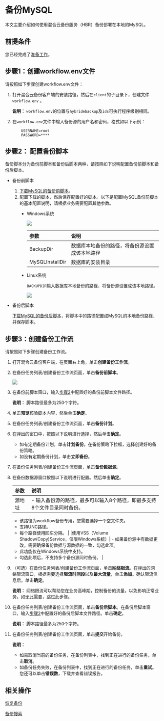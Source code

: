 # 备份MySQL

本文主要介绍如何使用混合云备份服务（HBR）备份部署在本地的MySQL。

## 前提条件

您已经完成了[准备工作](/intl.zh-CN/本地备份教程/基于workflow的备份/准备工作.md)。

## 步骤1：创建workflow.env文件

请按照如下步骤创建workflow.env文件：

1.  打开混合云备份客户端的安装路径，然后在`client`的子目录下，创建文件`workflow.env` 。

    **说明：** `workflow.env`的位置与`hybridebackup`及`ids`可执行程序级别相同。

2.  在`workflow.env`文件中输入备份源的用户名和密码，格式如以下示例：

    ```
        USERNAME=root
        PASSWORD=****
    ```


## 步骤2： 配置备份脚本

备份脚本分为备份前脚本和备份后脚本两种，请按照如下说明配置备份前脚本和备份后脚本。

-   备份前脚本
    1.  [下载MySQL的备份前脚本]()。
    2.  配置下载的脚本，然后保存配置好的脚本。以下是配置MySQL备份前脚本的基本配置说明，请根据业务需要配置其他参数。
        -   Windows系统

            ![](https://static-aliyun-doc.oss-cn-hangzhou.aliyuncs.com/assets/img/zh-CN/4222367951/p61140.png)

            |参数|说明|
            |:-|:-|
            |BackupDir|数据库本地备份的路径，将备份源设置成该本地路径|
            |MySQLInstallDir|数据库的安装目录|

        -   Linux系统

            `BACKUPDIR`输入数据库本地备份的路径，将备份源设置成该本地路径。

            ![](https://static-aliyun-doc.oss-cn-hangzhou.aliyuncs.com/assets/img/zh-CN/4222367951/p61141.png)

-   备份后脚本

    [下载MySQL的备份后脚本]()，将脚本中的路径配置成MySQL的本地备份路径，并保存脚本。


## 步骤3：创建备份工作流

请按照如下步骤创建备份工作流。

1.  打开混合云备份客户端，在页面右上角，单击**创建备份工作流**。

2.  在备份任务列表/创建备份工作流页面，单击**备份前脚本**。

    ![](https://static-aliyun-doc.oss-cn-hangzhou.aliyuncs.com/assets/img/zh-CN/3803367951/p61078.png)

3.  在备份前脚本窗口，输入[步骤2](#section_kll_y33_yfb)中配置好的备份前脚本文件路径。

    **说明：** 脚本路径最多为250个字符。

4.  单击**预览**核验脚本内容，然后单击**确定**。

5.  在备份任务列表/创建备份工作流页面，单击**备份计划**。

6.  在弹出的窗口中，按照以下说明进行选择，然后单击**确定**。

    -   如有定期备份计划，单击**计划备份**。在备份策略下拉框，选择创建好的备份策略。
    -   如没有定期备份计划，单击**立即备份**。
7.  在备份任务列表/创建备份工作流页面，单击**备份数据源**。

8.  在备份数据源窗口按照以下说明进行配置。然后单击**确定**。

    |参数|说明|
    |:-|:-|
    |源地址|    -   输入备份源的路径，最多可以输入8个路径，即最多支持8个文件目录同时备份。
    -   该路径为workflow备份专用，您需要选择一个空文件夹。
    -   支持UNC路径。
    -   每个路径使用回车分隔。 |
    |使用VSS（Volume Shadow\(Copy\)Service，仅限Windows系统）|    -   如果备份源中有数据更改，需要确保备份数据与源数据的一致，勾选此项。
    -   此功能仅在Windows系统中支持。
    -   勾选此项后，不支持多个备份源同时备份。 |

9.  （可选）在备份任务列表/创建备份工作流页面，单击**网络限流**。在弹出的网络限流窗口，根据需要选择**限流时间段**以及**最大流量**，单击**添加**。确认限流信息后，单击**确定**。

    **说明：** 网络限流可以帮助您在业务高峰期，控制备份的流量，以免影响正常业务。如无此需要，跳过此步骤。

10. 在备份任务列表/创建备份工作流页面，单击**备份后脚本**。在备份后脚本窗口，输入[步骤2](#section_kll_y33_yfb)中配置好的备份后脚本文件路径。单击**确定**。

    **说明：** 脚本路径最多为250个字符。

11. 在备份任务列表/创建备份工作流页面，单击**提交**开始备份。

    **说明：**

    -   如需取消当前的备份任务，在备份列表中，找到正在进行的备份任务，单击**取消**。
    -   如备份任务失败，在备份列表中，找到正在进行的备份任务，单击**重试**。您还可以单击**错误数**，下载并查看错误报告。

## 相关操作

[恢复备份](/intl.zh-CN/本地备份教程/基于workflow的备份/恢复备份.md)

[备份搜索](/intl.zh-CN/本地备份教程/基于workflow的备份/备份搜索.md)


